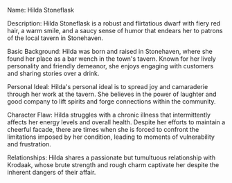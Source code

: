 Name: Hilda Stoneflask

Description: Hilda Stoneflask is a robust and flirtatious dwarf with fiery red hair, a warm smile, and a saucy sense of humor that endears her to patrons of the local tavern in Stonehaven.

Basic Background: Hilda was born and raised in Stonehaven, where she found her place as a bar wench in the town's tavern. Known for her lively personality and friendly demeanor, she enjoys engaging with customers and sharing stories over a drink.

Personal Ideal: Hilda's personal ideal is to spread joy and camaraderie through her work at the tavern. She believes in the power of laughter and good company to lift spirits and forge connections within the community.

Character Flaw: Hilda struggles with a chronic illness that intermittently affects her energy levels and overall health. Despite her efforts to maintain a cheerful facade, there are times when she is forced to confront the limitations imposed by her condition, leading to moments of vulnerability and frustration.

Relationships: Hilda shares a passionate but tumultuous relationship with Krodaak, whose brute strength and rough charm captivate her despite the inherent dangers of their affair. 